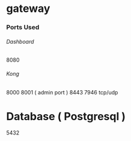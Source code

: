 # gateway


### Ports Used

###### Dashboard
8080

###### Kong
8000
8001 ( admin port )
8443
7946 tcp/udp

# Database ( Postgresql )
5432
